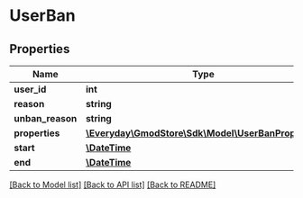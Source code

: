 # UserBan

## Properties
Name | Type | Description | Notes
------------ | ------------- | ------------- | -------------
**user_id** | **int** |  | [optional] 
**reason** | **string** |  | [optional] 
**unban_reason** | **string** |  | [optional] 
**properties** | [**\Everyday\GmodStore\Sdk\Model\UserBanProperties**](UserBanProperties.md) |  | [optional] 
**start** | [**\DateTime**](\DateTime.md) |  | [optional] 
**end** | [**\DateTime**](\DateTime.md) |  | [optional] 

[[Back to Model list]](../../README.md#documentation-for-models) [[Back to API list]](../../README.md#documentation-for-api-endpoints) [[Back to README]](../../README.md)

